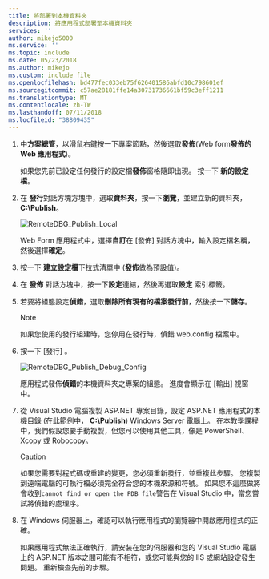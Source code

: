 ```yaml
---
title: 將部署到本機資料夾
description: 將應用程式部署至本機資料夾
services: ''
author: mikejo5000
ms.service: ''
ms.topic: include
ms.date: 05/23/2018
ms.author: mikejo
ms.custom: include file
ms.openlocfilehash: bd477fec033eb75f626401586abfd10c798601ef
ms.sourcegitcommit: c57ae28181ffe14a30731736661bf59c3eff1211
ms.translationtype: MT
ms.contentlocale: zh-TW
ms.lasthandoff: 07/11/2018
ms.locfileid: "38809435"
---
```

1. 中**方案總管**，以滑鼠右鍵按一下專案節點，然後選取**發佈**(Web form**發佈的 Web 應用程式**)。

    如果您先前已設定任何發行的設定檔**發佈**窗格隨即出現。 按一下 **新的設定檔**。

1. 在 **發行**對話方塊方塊中，選取**資料夾**，按一下**瀏覽**，並建立新的資料夾， **C:\Publish**。

    ![RemoteDBG_Publish_Local](../media/remotedbg_publish_local.png "RemoteDBG_Publish_Local")

    Web Form 應用程式中，選擇**自訂**在 [發佈] 對話方塊中，輸入設定檔名稱，然後選擇**確定**。

1. 按一下 **建立設定檔**下拉式清單中 (**發佈**做為預設值)。

1. 在 **發佈** 對話方塊中，按一下**設定**連結，然後再選取**設定** 索引標籤。

1. 若要將組態設定**偵錯**，選取**刪除所有現有的檔案發行前**，然後按一下**儲存**。

    > [!NOTE]
    > 如果您使用的發行組建時，您停用在發行時，偵錯 web.config 檔案中。

1. 按一下 [發行] 。

    ![RemoteDBG_Publish_Debug_Config](../media/remotedbg_publish_debug_config.png "RemoteDBG_Publish_Debug_Config")
    
    應用程式發佈**偵錯**的本機資料夾之專案的組態。 進度會顯示在 [輸出] 視窗中。

1. 從 Visual Studio 電腦複製 ASP.NET 專案目錄，設定 ASP.NET 應用程式的本機目錄 (在此範例中， **C:\Publish**) Windows Server 電腦上。 在本教學課程中，我們假設您要手動複製，但您可以使用其他工具，像是 PowerShell、 Xcopy 或 Robocopy。

    > [!CAUTION]
    >  如果您需要對程式碼或重建的變更，您必須重新發行，並重複此步驟。 您複製到遠端電腦的可執行檔必須完全符合您的本機來源和符號。    如果您不這麼做將會收到`cannot find or open the PDB file`警告在 Visual Studio 中，當您嘗試將偵錯的處理序。

1. 在 Windows 伺服器上，確認可以執行應用程式的瀏覽器中開啟應用程式的正確。

    如果應用程式無法正確執行，請安裝在您的伺服器和您的 Visual Studio 電腦上的 ASP.NET 版本之間可能有不相符，或您可能與您的 IIS 或網站設定發生問題。 重新檢查先前的步驟。
